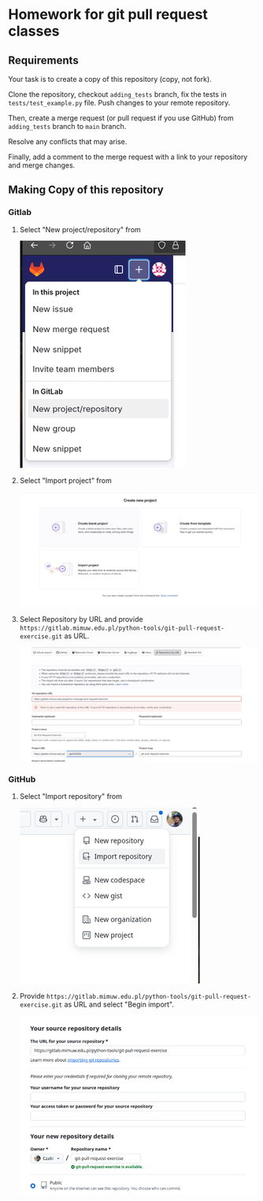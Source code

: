 # Homework for git pull request classes 

## Requirements 

Your task is to create a copy of this repository (copy, not fork).

Clone the repository, checkout `adding_tests` branch, 
fix the tests in `tests/test_example.py` file. Push changes to your remote repository.

Then, create a merge request (or pull request if you use GitHub) from `adding_tests` branch to `main` branch.

Resolve any conflicts that may arise. 

Finally, add a comment to the merge request with a link to your repository and merge changes.



## Making Copy of this repository

### Gitlab

1. Select "New project/repository" from 
  
   ![New project/repository](images/gitlab1.png)
2. Select "Import project" from

   ![Create blank project](images/gitlab2.png)
3. Select Repository by URL and provide `https://gitlab.mimuw.edu.pl/python-tools/git-pull-request-exercise.git` as URL.
   
   ![Import project](images/gitlab3.png)
 
### GitHub

1. Select "Import repository" from 

   ![Import repository](images/github1.png)
2. Provide `https://gitlab.mimuw.edu.pl/python-tools/git-pull-request-exercise.git` as URL and select "Begin import".
   
   ![Import repository](images/github2.png)